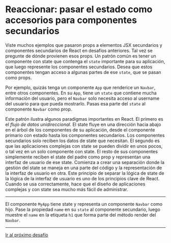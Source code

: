 # Reaccionar: pasar el estado como accesorios para componentes secundarios

Viste muchos ejemplos que pasaron props a elementos JSX secundarios y componentes secundarios de React en desafíos anteriores. Tal vez se pregunte de dónde provienen esos props. Un patrón común es tener un componente con state que contenga el `state` importante para su aplicación, que luego represente los componentes secundarios. Desea que estos componentes tengan acceso a algunas partes de ese `state`, que se pasan como props.

Por ejemplo, quizás tenga un componente `App` que renderice un `Navbar`, entre otros componentes. En su `App`, tiene un `state` que contiene mucha información del usuario, pero el `Navbar` solo necesita acceso al username del usuario para que pueda mostrarlo. Pasas esa parte del `state` al componente `Navbar` como prop.

Este patrón ilustra algunos paradigmas importantes en React. El primero es el *flujo de datos unidireccional*. El state fluye en una dirección hacia abajo en el árbol de los componentes de su aplicación, desde el componente primario con estado hasta los componentes secundarios. Los componentes secundarios solo reciben los datos de state que necesitan. El segundo es que las aplicaciones complejas con state se pueden dividir en unos pocos, o tal vez en un solo componente con state. El resto de sus componentes simplemente reciben el state del padre como prop y representan una interfaz de usuario de ese state. Comienza a crear una separación donde la gestión del state se maneja en una parte del código y la representación de la interfaz de usuario en otra. Este principio de separar la lógica de state de la lógica de la interfaz de usuario es uno de los principios clave de React. Cuando se usa correctamente, hace que el diseño de aplicaciones complejas y con state sea mucho más fácil de administrar.

---

El componente `MyApp` tiene state y representa un componente `Navbar` como hijo. Pase la propiedad `name` en su `state` al componente secundario, luego muestre el `name` en la etiqueta `h1` que forma parte del método render del `Navbar`.

---

[Ir al próximo desafío]()
